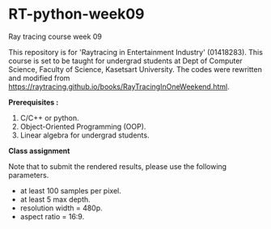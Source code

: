 # RT-python-week09
Ray tracing course week 09

This repository is for 'Raytracing in Entertainment Industry' (01418283).
This course is set to be taught for undergrad students at Dept of Computer Science, Faculty of Science, Kasetsart University.
The codes were rewritten and modified from https://raytracing.github.io/books/RayTracingInOneWeekend.html.

**Prerequisites :**
1. C/C++ or python.
2. Object-Oriented Programming (OOP).
3. Linear algebra for undergrad students.


**Class assignment**

Note that to submit the rendered results, please use the following parameters.
- at least 100 samples per pixel.
- at least 5 max depth.
- resolution width = 480p.
- aspect ratio = 16:9.


